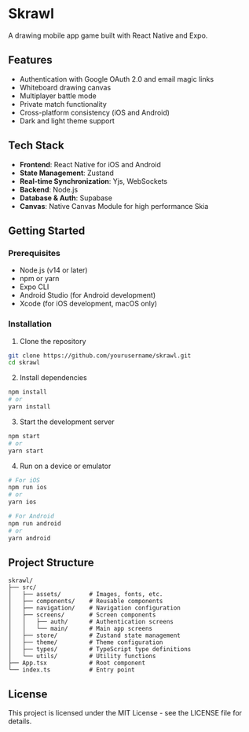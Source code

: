 # Skrawl

A drawing mobile app game built with React Native and Expo.

## Features

- Authentication with Google OAuth 2.0 and email magic links
- Whiteboard drawing canvas
- Multiplayer battle mode
- Private match functionality
- Cross-platform consistency (iOS and Android)
- Dark and light theme support

## Tech Stack

- **Frontend**: React Native for iOS and Android
- **State Management**: Zustand
- **Real-time Synchronization**: Yjs, WebSockets
- **Backend**: Node.js
- **Database & Auth**: Supabase
- **Canvas**: Native Canvas Module for high performance Skia

## Getting Started

### Prerequisites

- Node.js (v14 or later)
- npm or yarn
- Expo CLI
- Android Studio (for Android development)
- Xcode (for iOS development, macOS only)

### Installation

1. Clone the repository
```bash
git clone https://github.com/yourusername/skrawl.git
cd skrawl
```

2. Install dependencies
```bash
npm install
# or
yarn install
```

3. Start the development server
```bash
npm start
# or
yarn start
```

4. Run on a device or emulator
```bash
# For iOS
npm run ios
# or
yarn ios

# For Android
npm run android
# or
yarn android
```

## Project Structure

```
skrawl/
├── src/
│   ├── assets/        # Images, fonts, etc.
│   ├── components/    # Reusable components
│   ├── navigation/    # Navigation configuration
│   ├── screens/       # Screen components
│   │   ├── auth/      # Authentication screens
│   │   └── main/      # Main app screens
│   ├── store/         # Zustand state management
│   ├── theme/         # Theme configuration
│   ├── types/         # TypeScript type definitions
│   └── utils/         # Utility functions
├── App.tsx            # Root component
└── index.ts           # Entry point
```

## License

This project is licensed under the MIT License - see the LICENSE file for details.
